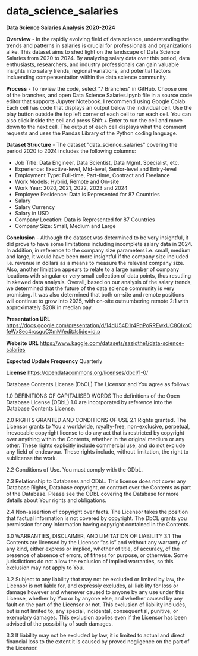 # data_science_salaries
**Data Science Salaries Analysis 2020-2024**

**Overview** - In the rapidly evolving field of data science, understanding the trends and patterns in salaries is crucial for professionals and organizations alike.  This dataset aims to shed light on the landscape of Data Science Salaries from 2020 to 2024.  By analyzing salary data over this period, data enthusiasts, researchers, and industry professionals can gain valuable insights into salary trends, regional variations, and potential factors incluending compensentation within the data science community.

**Process** - To review the code, select "7 Branches" in GitHub. Choose one of the branches, and open Data Science Salaries.ipynb file in a source code editor that supports Jupyter Notebook. I recommend using Google Colab. Each cell has code that displays an output below the individual cell. Use the play button outside the top left corner of each cell to run each cell. You can also click inside the cell and press Shift + Enter to run the cell and move down to the next cell. The output of each cell displays what the comment requests and uses the Pandas Library of the Python coding language.

**Dataset Structure** - The dataset "data_science_salaries" covering the period 2020 to 2024 includes the following columns:
- Job Title: Data Engineer, Data Scientist, Data Mgmt. Specialist, etc.
- Experience: Exective-level, Mid-level, Senior-level and Entry-level
- Employment Type: Full-time, Part-time, Contract and Freelance
- Work Models: Hybrid, Remote and On-site
- Work Year: 2020, 2021, 2022, 2023 and 2024
- Employee Residence: Data is Represented for 87 Countries
- Salary
- Salary Currency
- Salary in USD
- Company Location: Data is Represented for 87 Countries
- Company Size: Small, Medium and Large
    
**Conclusion** - Although the dataset was determined to be very insightful, it did prove to have some limitations including incomplete salary data in 2024.  In addition, in reference to the company size parameters i.e. small, medium and large, it would have been more insightful if the company size included i.e. revenue in dollars as a means to measure the relevant company size.  Also, another limiation appears to relate to a large number of company locations with singular or very small collection of data points, thus resutling in skewed data analysis.  Overall, based on our analysis of the salary trends, we determined that the future of the data science community is very promising.  It was also determined that both on-site and remote positions will continue to grow into 2025, with on-site outnumbering remote 2:1 with approximately $20K in median pay. 

**Presentation URL**
https://docs.google.com/presentation/d/14dU54D1r4PqPoRREwkUC8QIxoCfeWx8ec4rcsguCXmM/edit#slide=id.p

**Website URL**
https://www.kaggle.com/datasets/sazidthe1/data-science-salaries

**Expected Update Frequency**
Quarterly

**License**
https://opendatacommons.org/licenses/dbcl/1-0/

Database Contents License (DbCL)
The Licensor and You agree as follows:

1.0 DEFINITIONS OF CAPITALISED WORDS
The definitions of the Open Database License (ODbL) 1.0 are incorporated by reference into the Database Contents License.

2.0 RIGHTS GRANTED AND CONDITIONS OF USE
2.1 Rights granted. The Licensor grants to You a worldwide, royalty-free, non-exclusive, perpetual, irrevocable copyright license to do any act that is restricted by copyright over anything within the Contents, whether in the original medium or any other. These rights explicitly include commercial use, and do not exclude any field of endeavour. These rights include, without limitation, the right to sublicense the work.

2.2 Conditions of Use. You must comply with the ODbL.

2.3 Relationship to Databases and ODbL. This license does not cover any Database Rights, Database copyright, or contract over the Contents as part of the Database. Please see the ODbL covering the Database for more details about Your rights and obligations.

2.4 Non-assertion of copyright over facts. The Licensor takes the position that factual information is not covered by copyright. The DbCL grants you permission for any information having copyright contained in the Contents.

3.0 WARRANTIES, DISCLAIMER, AND LIMITATION OF LIABILITY
3.1 The Contents are licensed by the Licensor “as is” and without any warranty of any kind, either express or implied, whether of title, of accuracy, of the presence of absence of errors, of fitness for purpose, or otherwise. Some jurisdictions do not allow the exclusion of implied warranties, so this exclusion may not apply to You.

3.2 Subject to any liability that may not be excluded or limited by law, the Licensor is not liable for, and expressly excludes, all liability for loss or damage however and whenever caused to anyone by any use under this License, whether by You or by anyone else, and whether caused by any fault on the part of the Licensor or not. This exclusion of liability includes, but is not limited to, any special, incidental, consequential, punitive, or exemplary damages. This exclusion applies even if the Licensor has been advised of the possibility of such damages.

3.3 If liability may not be excluded by law, it is limited to actual and direct financial loss to the extent it is caused by proved negligence on the part of the Licensor.
